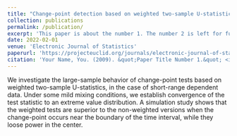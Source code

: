 ```yaml
---
title: "Change-point detection based on weighted two-sample U-statistics"
collection: publications
permalink: /publication/
excerpt: 'This paper is about the number 1. The number 2 is left for future work.'
date: 2022-02-01
venue: 'Electronic Journal of Statistics'
paperurl: 'https://projecteuclid.org/journals/electronic-journal-of-statistics/volume-16/issue-1/Change-point-detection-based-on-weighted-two-sample-U-statistics/10.1214/21-EJS1964.full'
citation: 'Your Name, You. (2009). &quot;Paper Title Number 1.&quot; <i>Journal 1</i>. 1(1).'
---
```

We investigate the large-sample behavior of change-point tests based on weighted two-sample U-statistics, in the case of short-range dependent data. Under some mild mixing conditions, we establish convergence of the test statistic to an extreme value distribution. A simulation study shows that the weighted tests are superior to the non-weighted versions when the change-point occurs near the boundary of the time interval, while they loose power in the center.



